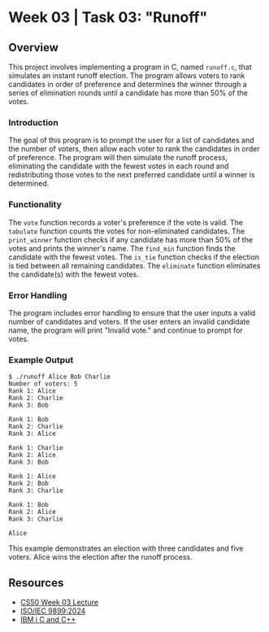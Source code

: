 # Week 03 | Task 03: "Runoff"

## Overview

This project involves implementing a program in C, named `runoff.c`, that simulates an instant runoff election. The program allows voters to rank candidates in order of preference and determines the winner through a series of elimination rounds until a candidate has more than 50% of the votes.

### Introduction

The goal of this program is to prompt the user for a list of candidates and the number of voters, then allow each voter to rank the candidates in order of preference. The program will then simulate the runoff process, eliminating the candidate with the fewest votes in each round and redistributing those votes to the next preferred candidate until a winner is determined.

### Functionality

The `vote` function records a voter's preference if the vote is valid. The `tabulate` function counts the votes for non-eliminated candidates. The `print_winner` function checks if any candidate has more than 50% of the votes and prints the winner's name. The `find_min` function finds the candidate with the fewest votes. The `is_tie` function checks if the election is tied between all remaining candidates. The `eliminate` function eliminates the candidate(s) with the fewest votes.

### Error Handling

The program includes error handling to ensure that the user inputs a valid number of candidates and voters. If the user enters an invalid candidate name, the program will print "Invalid vote." and continue to prompt for votes.

### Example Output

```console
$ ./runoff Alice Bob Charlie
Number of voters: 5
Rank 1: Alice
Rank 2: Charlie
Rank 3: Bob

Rank 1: Bob
Rank 2: Charlie
Rank 3: Alice

Rank 1: Charlie
Rank 2: Alice
Rank 3: Bob

Rank 1: Alice
Rank 2: Bob
Rank 3: Charlie

Rank 1: Bob
Rank 2: Alice
Rank 3: Charlie

Alice
```

This example demonstrates an election with three candidates and five voters. Alice wins the election after the runoff process.

## Resources

-   [CS50 Week 03 Lecture](https://cs50.harvard.edu/x/2025/weeks/3/)
-   [ISO/IEC 9899:2024](https://www.iso.org/standard/82075.html)
-   [IBM i C and C++](https://www.ibm.com/docs/en/i/7.5?topic=languages-c-c)
